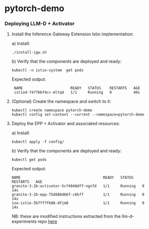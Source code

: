 # pytorch-demo


### Deploying LLM-D + Activator

1. Install the Inference Gateway Extension Istio implementation:

   a) Install:
    ```shell
    ./install-igw.sh
    ```

   b) Verify that the components are deployed and ready:
   ```shell
   kubectl -n istio-system  get pods
   ```
   
   Expected output:
   ```console
    NAME                      READY   STATUS    RESTARTS   AGE
    istiod-7477bbf4cc-mltq4   1/1     Running   0          49s
   ```

2. (Optional) Create the namespace and switch to it:

    ```shell
    kubectl create namespace pytorch-demo
    kubectl config set-context --current --namespace=pytorch-demo
    ```

3. Deploy the EPP + Activator and associated resources:

   a) Install: 
    ```shell
    kubectl apply -f config/
    ```

    b) Verify that the components are deployed and ready:

    ```shell
    kubectl get pods
    ```
    Expected output:
    ```console
    NAME                                      READY   STATUS    RESTARTS   AGE
    granite-3-2b-activator-5cf4948dff-ngn7d   1/1     Running   0          14s
    granite-3-2b-epp-75d888d66f-c6kff         1/1     Running   0          14s
    sza-istio-567ff7fb88-dfjm8                1/1     Running   0          14s
    ```

    NB: these are modified instructions extracted from the llm-d-experiments repo [here](https://github.com/lionelvillard/llm-d-experiments/tree/main/scale-zero-activator)